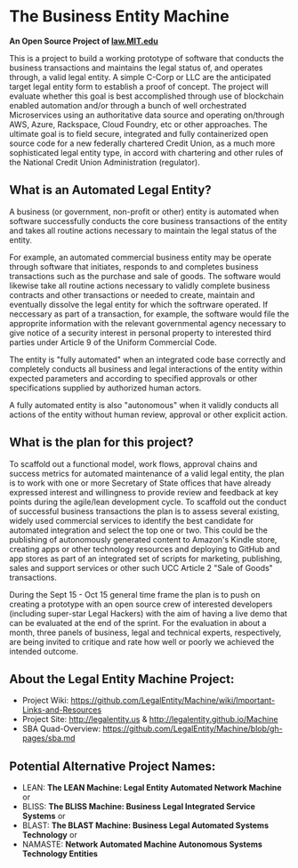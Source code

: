 
# The Business Entity Machine 
**An Open Source Project of <a href="http://law.mit.edu">law.MIT.edu</a>**

This is a project to build a working prototype of software that conducts the business transactions and maintains the legal status of, and operates through, a valid legal entity. A simple C-Corp or LLC are the anticipated target legal entity form to establish a proof of concept. The project will evaluate whether this goal is best accomplished through use of blockchain enabled automation and/or through a bunch of well orchestrated Microservices using an authoritative data source and operating on/through AWS, Azure, Rackspace, Cloud Foundry, etc or other approaches. The ultimate goal is to field secure, integrated and fully containerized open source code for a new federally chartered Credit Union, as a much more sophisticated legal entity type, in accord with chartering and other rules of the National Credit Union Administration (regulator).  

## What is an Automated Legal Entity?

A business (or government, non-profit or other) entity is automated when software successfully conducts the core business transactions of the entity and takes all routine actions necessary to maintain the legal status of the entity. 

For example, an automated commercial business entity may be operate through software that initiates, responds to and completes business transactions such as the purchase and sale of goods. The software would likewise take all routine actions necessary to validly complete business contracts and other transactions or needed to create, maintain and eventually dissolve the legal entity for which the softrware operated.   If neccessary as part of a transaction, for example, the software would file the approprite information with the relevant governmental agency necessary to give notice of a security interest in personal property to interested third parties under Article 9 of the Uniform Commercial Code. 

The entity is "fully automated" when an integrated code base correctly and completely conducts all business and legal interactions of the entity within expected parameters and according to specified approvals or other specifications supplied by authorized human actors.  

A fully automated entity is also "autonomous" when it validly conducts all actions of the entity without human review, approval or other explicit action.  

## What is the plan for this project?

To scaffold out a functional model, work flows, approval chains and success metrics for automated maintenance of a valid legal entity, the plan is to work with one or more Secretary of State offices that have already expressed interest and willingness to provide review and feedback at key points during the agile/lean development cycle.  To scaffold out the conduct of successful business transactions the plan is to assess several existing, widely used commercial services to identify the best candidate for automated integration and select the top one or two.  This could be the publishing of autonomously generated content to Amazon's Kindle store, creating apps or other technology resources and deploying to GitHub and app stores as part of an integrated set of scripts for marketing, publishing, sales and support services or other such UCC Article 2 "Sale of Goods" transactions. 

During the Sept 15 - Oct 15 general time frame the plan is to push on creating a prototype with an open source crew of interested developers (including super-star Legal Hackers) with the aim of having a live demo that can be evaluated at the end of the sprint.  For the evaluation in about a month, three panels of business, legal and technical experts, respectively, are being invited to critique and rate how well or poorly we achieved the intended outcome.  

## About the Legal Entity Machine Project:
* Project Wiki: https://github.com/LegalEntity/Machine/wiki/Important-Links-and-Resources
* Project Site: http://legalentity.us & http://legalentity.github.io/Machine
* SBA Quad-Overview: https://github.com/LegalEntity/Machine/blob/gh-pages/sba.md


## Potential Alternative Project Names:

* LEAN: **The LEAN Machine: Legal Entity Automated Network Machine** or
* BLISS: **The BLISS Machine: Business Legal Integrated Service Systems** or
* BLAST: **The BLAST Machine: Business Legal Automated Systems Technology** or 
* NAMASTE: **Network Automated Machine Autonomous Systems Technology Entities** 
